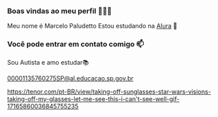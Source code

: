 ### Boas vindas ao meu perfil 🤍🧡💙
Meu nome é Marcelo Paludetto
Estou estudando na [Alura](https://www.alura.com.br) 🌟
### Você pode entrar em contato comigo 📫
Sou Autista e amo estudar📚

00001135760275SP@al.educacao.sp.gov.br

https://tenor.com/pt-BR/view/taking-off-sunglasses-star-wars-visions-taking-off-my-glasses-let-me-see-this-i-can't-see-well-gif-17165860036845755235







